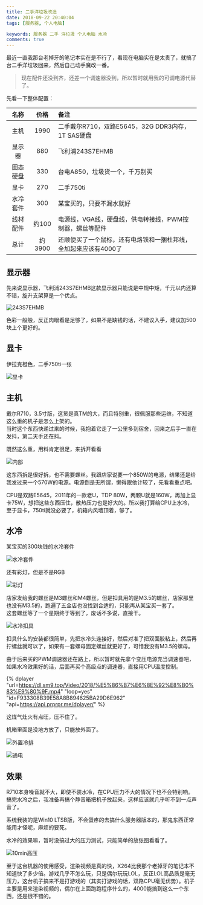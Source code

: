 ```yaml
---
title: 二手洋垃圾改造
date: 2018-09-22 20:40:04
tags: [服务器, 个人电脑]

keywords: 服务器 二手 洋垃圾 个人电脑 水冷
comments: true
---
```


最近一直我那台老掉牙的笔记本实在是不行了，看现在电脑实在是太贵了，就搞了台二手洋垃圾回来，然后自己动手魔改一番。

<!-- more -->

> 现在配件还没到齐，还差一个调速器没到，所以暂时就用我的可调电源代替了。

先看一下整体配置：

|   名称  |   价格  |   备注  |
|:-------:|:-------:|:-------|
|主机|1990|二手戴尔R710，双路E5645，32G DDR3内存，1T SAS硬盘|
|显示器|880|飞利浦243S7EHMB|
|固态硬盘|330|台电A850，垃圾货一个，千万别买|
|显卡|270|二手750ti|
|水冷套件|300|某宝买的，只要不漏水就好|
|线材配件|约100|电源线，VGA线，硬盘线，供电转接线，PWM控制器，螺丝等配件|
|总计|约3900| 还顺便买了一个鼠标，还有电烙铁和一捆杜邦线，全加起来应该有4000了 |

## 显示器

先来说显示器，飞利浦243S7EHMB这款显示器只能说是中规中矩，千元以内还算不错，旋升支架算是一个优点。

![243S7EHMB](https://s1.ax1x.com/2018/09/22/iuMpFA.jpg)

色彩一般般，反正肉眼看是足够了，如果不是缺钱的话，不建议入手，建议加500块上个更好的。

## 显卡

伊拉克橙色，二手750ti一张

![显卡](https://s1.ax1x.com/2018/09/22/iuKzod.jpg)

## 主机

戴尔R710，3.5寸版，这货是真TM的大，而且特别重，很佩服那些运维，不知道这么重的机子是怎么上架的。  
当时这个东西快递过来的时候，我抱着它走了一公里多到宿舍，回来之后手一直在发抖，第二天手还在抖。

既然这么重，用料肯定很足，来拆开看看

![内部](https://s1.ax1x.com/2018/09/22/iuKxdH.jpg)

这东西拆是很好拆，也不需要螺丝。我跟店家说要一个850W的电源，结果还是给我发过来一个570W的电源。电源倒是无所谓，懒得跟他计较了，先看看重点吧。

CPU是双路E5645，2011年的一款老U，TDP 80W，两颗U就是160W，再加上显卡75W，想把这些东西压住，散热压力也是好大的。所以我打算给CPU上水冷，至于显卡，750ti就没必要了，机箱内风墙顶着，够了。

## 水冷

某宝买的300块钱的水冷套件

![水冷套件](https://s1.ax1x.com/2018/09/22/iuMFQf.jpg)

还有彩灯，但是不是RGB

![彩灯](https://s1.ax1x.com/2018/09/22/iuMky8.jpg)

店家发给我的螺丝是M3螺丝和M4螺丝，但是扣具用的是M3.5的螺丝，店家那里也没有M3.5的，跑遍了五金店也没找到合适的，只能再从某宝买一套了。  
这套螺丝等了一个星期终于等到了，废话不多说，直接干。

![水冷扣具](https://s1.ax1x.com/2018/09/22/iuMCWt.jpg)

扣具什么的安装都很简单，先把水冷头连接好，然后对准了把双面胶粘上，然后再拧螺丝就可以了，如果有一套螺母固定螺丝就更好了，可惜我没有M3.5的螺母。

由于后来买的PWM调速器还在路上，所以暂时就先拿个变压电源充当调速器吧，如果水冷效果好的话，后面再买个高级点的调速器，直接用CPU温度控制。

{% dplayer "url=https://dl.sm9.top/Video/2018/%E5%86%B7%E6%8E%92%E8%B0%83%E9%80%9F.mp4" "loop=yes" "id=F933308B39E58A8B894625BA29D6E962" "api=https://api.prprpr.me/dplayer/" %} 

这煤气灶火有点旺，压不住了。

机箱里面是没地方放了，只能放外面了。

![外置冷排](https://s1.ax1x.com/2018/09/22/iuM9JI.jpg)

![通电](https://s1.ax1x.com/2018/09/22/iuMiSP.jpg)

## 效果

R710本身噪音就不大，即使不装水冷，在CPU压力不大的情况下也不会特别响。搞完水冷之后，我准备再搞个静音箱把机子放起来，这样应该就几乎听不到一点声音了。

系统我装的是Win10 LTSB版，不会蛋疼的去搞什么服务器版本的，那鬼东西正常能用才怪呢，麻烦的要死。

水冷的效果嘛，暂时没搞过大的压力测试，只能简单的放张图看看了。

![10min高压](https://s1.ax1x.com/2018/09/23/iuMllV.png)

至于这台机器的使用感受，渲染视频是真的快，X264比我那个老掉牙的笔记本不知道快了多少倍。游戏几乎不怎么玩，只是偶尔玩玩LOL，反正LOL高品质是毫无压力，这台机子搞来不是打游戏的（其实打游戏的话，双路CPU毫无优势）。机子主要是用来渲染视频的，偶尔在上面跑跑程序什么的，4000能搞到这么一个东西，还是很不错的。
